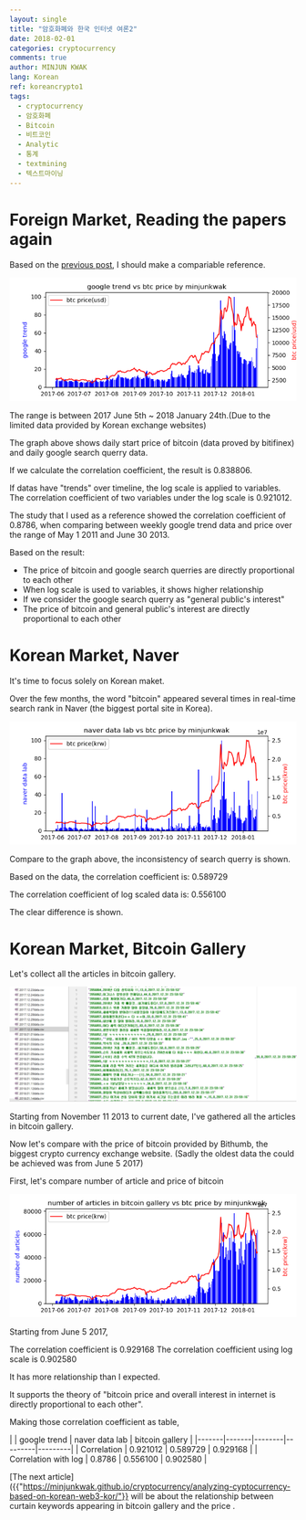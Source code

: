 ```yaml
---
layout: single
title: "암호화폐와 한국 인터넷 여론2"
date: 2018-02-01
categories: cryptocurrency
comments: true
author: MINJUN KWAK
lang: Korean
ref: koreancrypto1
tags:
  - cryptocurrency
  - 암호화폐
  - Bitcoin
  - 비트코인
  - Analytic
  - 통계
  - textmining
  - 텍스트마이닝
---
```


# Foreign Market, Reading the papers again
Based on the [previous post]({{"https://minjunkwak.github.io/cryptocurrency/analyzing-cyptocurrency-based-on-korean-web1-kor/"}}), I should make a compariable reference.

<img src="/assets/images/koreancypto/googletrendvsbtc.png">

The range is between 2017 June 5th ~ 2018 January 24th.(Due to the limited data provided by Korean exchange websites)

The graph above shows daily start price of bitcoin (data proved by bitifinex) and daily google search querry data.

If we calculate the correlation coefficient, the result is 0.838806.

If datas have "trends" over timeline, the log scale is applied to variables. The correlation coefficient of two variables under the log scale is 0.921012.

The study that I used as a reference showed the correlation coefficient of 0.8786, when comparing between weekly google trend data and price over the range of May 1 2011 and June 30 2013.

Based on the result:
- The price of bitcoin and google search querries are directly proportional to each other
- When log scale is used to variables, it shows higher relationship
- If we consider the google search querry as "general public's interest"
- The price of bitcoin and general public's interest are directly proportional to each other

# Korean Market, Naver

It's time to focus solely on Korean maket.

Over the few months, the word "bitcoin" appeared several times in real-time search rank in Naver (the biggest portal site in Korea).

<img src="/assets/images/koreancypto/naverdatalabvsbtc.png">

Compare to the graph above, the inconsistency of search querry is shown.

Based on the data, the correlation coefficient is: 0.589729

The correlation coefficient of log scaled data is: 0.556100

The clear difference is shown.

# Korean Market, Bitcoin Gallery

Let's collect all the articles in bitcoin gallery.

<img src="/assets/images/koreancypto/galldata1.png">

Starting from November 11 2013 to current date, I've gathered all the articles in bitcoin gallery.

Now let's compare with the price of bitcoin provided by Bithumb, the biggest crypto currency exchange website. (Sadly the oldest data the could be achieved was from June 5 2017)

First, let's compare number of article and price of bitcoin

<img src="/assets/images/koreancypto/numberofarticlevsbtc.png">

Starting from June 5 2017,

The correlation coefficient is 0.929168
The correlation coefficient using log scale is 0.902580

It has more relationship than I expected.

It supports the theory of "bitcoin price and overall interest in internet is directly proportional to each other".

Making those correlation coefficient as table,

|  | google trend | naver data lab | bitcoin gallery |
|-------|-------|--------|---------|---------|
| Correlation | 0.921012 | 0.589729 | 0.929168 |
| Correlation with log | 0.8786 | 0.556100 | 0.902580 |


[The next article]({{"https://minjunkwak.github.io/cryptocurrency/analyzing-cyptocurrency-based-on-korean-web3-kor/"}} will be about the relationship between curtain keywords appearing in bitcoin gallery and the price .


















